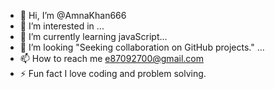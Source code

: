 - 👋 Hi, I’m @AmnaKhan666
- 👀 I’m interested in ...
- 🌱 I’m currently learning javaScript...
- 💞️ I’m looking "Seeking collaboration on GitHub projects." ...
- 📫 How to reach me e87092700@gmail.com
- ⚡  Fun fact I love coding and problem solving.

<!---
AmnaKhan666/AmnaKhan666 is a ✨ special ✨ repository because its `README.md` (this file) appears on your GitHub profile.
You can click the Preview link to take a look at your changes.
--->
